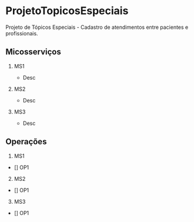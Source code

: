 # ProjetoTopicosEspeciais
Projeto de Tópicos Especiais - Cadastro de atendimentos entre pacientes e profissionais.

## Micosserviços

1. MS1
   - Desc
     
2. MS2
   - Desc
  
3. MS3
   - Desc

## Operações

1. MS1
- [] OP1

2. MS2
- [] OP1
  
3. MS3
- [] OP1
